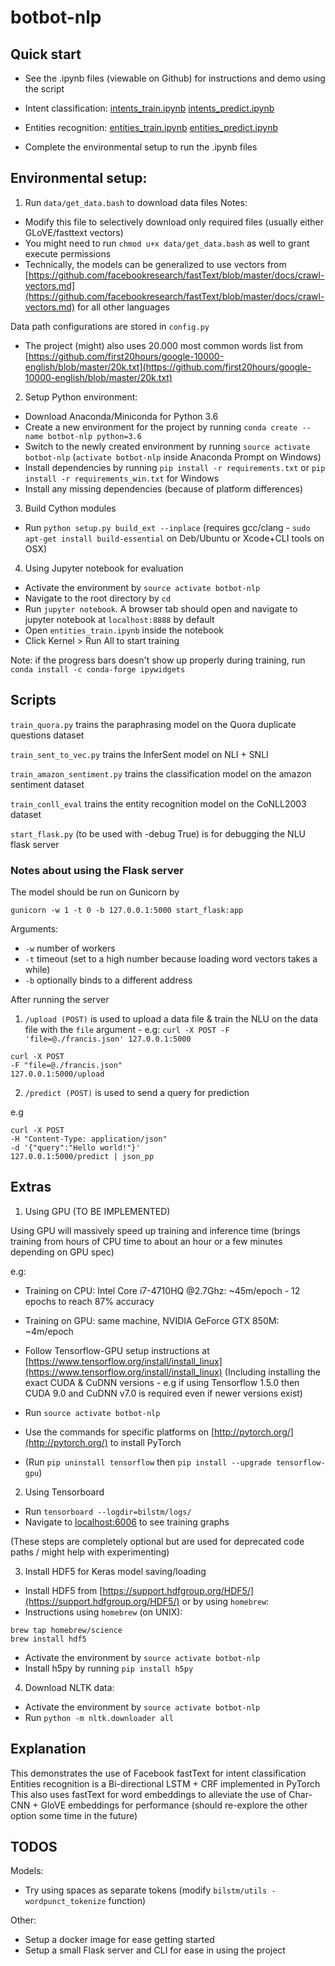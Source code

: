 # botbot-nlp

## Quick start
- See the .ipynb files (viewable on Github) for instructions and demo using the script

- Intent classification:
[intents_train.ipynb](https://github.com/2359media/botbot-nlp/blob/master/text_classification/intents_train.ipynb)
[intents_predict.ipynb](https://github.com/2359media/botbot-nlp/blob/master/text_classification/intents_predict.ipynb)

- Entities recognition:
[entities_train.ipynb](https://github.com/2359media/botbot-nlp/blob/master/entities_recognition/entities_train.ipynb)
[entities_predict.ipynb](https://github.com/2359media/botbot-nlp/blob/master/entities_recognition/entities_predict.ipynb)

- Complete the environmental setup to run the .ipynb files

## Environmental setup:

1. Run `data/get_data.bash` to download data files
Notes:
- Modify this file to selectively download only required files (usually either GLoVE/fasttext vectors)
- You might need to run `chmod u+x data/get_data.bash` as well to grant execute permissions
- Technically, the models can be generalized to use vectors from [https://github.com/facebookresearch/fastText/blob/master/docs/crawl-vectors.md](https://github.com/facebookresearch/fastText/blob/master/docs/crawl-vectors.md) for all other languages

Data path configurations are stored in `config.py`

- The project (might) also uses 20.000 most common words list from [https://github.com/first20hours/google-10000-english/blob/master/20k.txt](https://github.com/first20hours/google-10000-english/blob/master/20k.txt)

2. Setup Python environment:
- Download Anaconda/Miniconda for Python 3.6
- Create a new environment for the project by running `conda create --name botbot-nlp python=3.6`
- Switch to the newly created environment by running `source activate botbot-nlp` (`activate botbot-nlp` inside Anaconda Prompt on Windows)
- Install dependencies by running `pip install -r requirements.txt` or `pip install -r requirements_win.txt` for Windows
- Install any missing dependencies (because of platform differences)

3. Build Cython modules
- Run `python setup.py build_ext --inplace` (requires gcc/clang - `sudo apt-get install build-essential` on Deb/Ubuntu or Xcode+CLI tools on OSX)

4. Using Jupyter notebook for evaluation
- Activate the environment by `source activate botbot-nlp`
- Navigate to the root directory by `cd`
- Run `jupyter notebook`. A browser tab should open and navigate to jupyter notebook at `localhost:8888` by default
- Open `entities_train.ipynb` inside the notebook
- Click Kernel > Run All to start training

Note: if the progress bars doesn't show up properly during training, run `conda install -c conda-forge ipywidgets`

## Scripts
`train_quora.py` trains the paraphrasing model on the Quora duplicate questions dataset

`train_sent_to_vec.py` trains the InferSent model on NLI + SNLI

`train_amazon_sentiment.py` trains the classification model on the amazon sentiment dataset

`train_conll_eval` trains the entity recognition model on the CoNLL2003 dataset

`start_flask.py` (to be used with -debug True) is for debugging the NLU flask server

### Notes about using the Flask server
The model should be run on Gunicorn by

`gunicorn -w 1 -t 0 -b 127.0.0.1:5000 start_flask:app`

Arguments:
- `-w` number of workers
- `-t` timeout (set to a high number because loading word vectors takes a while)
- `-b` optionally binds to a different address

After running the server
1. `/upload (POST)` is used to upload a data file & train the NLU on the data file with the `file` argument - e.g: `curl -X POST -F 'file=@./francis.json' 127.0.0.1:5000`
```
curl -X POST 
-F "file=@./francis.json"
127.0.0.1:5000/upload
```

2. `/predict (POST)` is used to send a query for prediction

e.g
```
curl -X POST
-H "Content-Type: application/json"  
-d '{"query":"Hello world!"}' 
127.0.0.1:5000/predict | json_pp
```

## Extras

1. Using GPU (TO BE IMPLEMENTED)

Using GPU will massively speed up training and inference time (brings training from hours of CPU time to about an hour or a few minutes depending on GPU spec)

e.g:
- Training on CPU: Intel Core i7-4710HQ @2.7Ghz: ~45m/epoch - 12 epochs to reach 87% accuracy
- Training on GPU: same machine, NVIDIA GeForce GTX 850M: ~4m/epoch 

- Follow Tensorflow-GPU setup instructions at [https://www.tensorflow.org/install/install_linux](https://www.tensorflow.org/install/install_linux) (Including installing the exact CUDA & CuDNN versions - e.g if using Tensorflow 1.5.0 then CUDA 9.0 and CuDNN v7.0 is required even if newer versions exist)
- Run `source activate botbot-nlp`
- Use the commands for specific platforms on [http://pytorch.org/](http://pytorch.org/) to install PyTorch
- (Run `pip uninstall tensorflow` then `pip install --upgrade tensorflow-gpu`)

2. Using Tensorboard
- Run `tensorboard --logdir=bilstm/logs/`
- Navigate to [localhost:6006](localhost:6006) to see training graphs

(These steps are completely optional but are used for deprecated code paths / might help with experimenting)

3. Install HDF5 for Keras model saving/loading
- Install HDF5 from [https://support.hdfgroup.org/HDF5/](https://support.hdfgroup.org/HDF5/) or by using `homebrew`:
- Instructions using `homebrew` (on UNIX):
```
brew tap homebrew/science
brew install hdf5
```

- Activate the environment by `source activate botbot-nlp`
- Install h5py by running `pip install h5py`

4. Download NLTK data:
- Activate the environment by `source activate botbot-nlp`
- Run `python -m nltk.downloader all`


## Explanation
This demonstrates the use of Facebook fastText for intent classification
Entities recognition is a Bi-directional LSTM + CRF implemented in PyTorch
This also uses fastText for word embeddings to alleviate the use of Char-CNN + GloVE embeddings for performance (should re-explore the other option some time in the future)

## TODOS

Models:
- Try using spaces as separate tokens (modify `bilstm/utils - wordpunct_tokenize` function)

Other:

- Setup a docker image for ease getting started
- Setup a small Flask server and CLI for ease in using the project